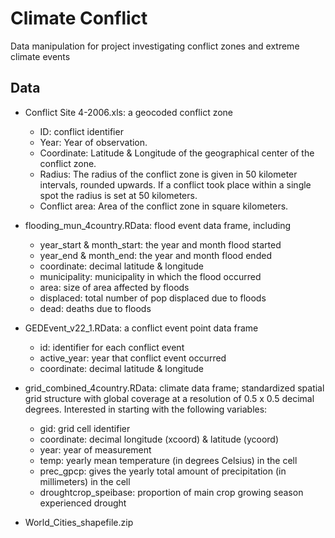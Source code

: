 # Climate Conflict
Data manipulation for project investigating conflict zones and extreme climate 
events

## Data

+ Conflict Site 4-2006.xls: a geocoded conflict zone
  + ID: conflict identifier
  + Year: Year of observation. 
  + Coordinate: Latitude & Longitude of the geographical center of the conflict 
  zone. 
  + Radius: The radius of the conflict zone is given in 50 kilometer intervals, 
  rounded upwards. If a conflict took place within a single spot the radius is 
  set at 50 kilometers. 
  + Conflict area: Area of the conflict zone in square kilometers. 

+ flooding_mun_4country.RData: flood event data frame, including
  + year_start & month_start: the year and month flood started
  + year_end & month_end: the year and month flood ended
  + coordinate: decimal latitude & longitude
  + municipality: municipality in which the flood occurred
  + area: size of area affected by floods
  + displaced: total number of pop displaced due to floods
  + dead: deaths due to floods

+ GEDEvent_v22_1.RData: a conflict event point data frame
  + id: identifier for each conflict event
  + active_year: year that conflict event occurred
  + coordinate: decimal latitude & longitude

+ grid_combined_4country.RData: climate data frame; standardized spatial grid 
structure with global coverage at a resolution of 0.5 x 0.5 decimal degrees. 
Interested in starting with the following variables:
  + gid: grid cell identifier
  + coordinate: decimal longitude (xcoord) & latitude (ycoord)
  + year: year of measurement
  + temp: yearly mean temperature (in degrees Celsius) in the cell 
  + prec_gpcp: gives the yearly total amount of precipitation (in millimeters) 
  in the cell
  + droughtcrop_speibase: proportion of main crop growing season experienced 
  drought

+ World_Cities_shapefile.zip
